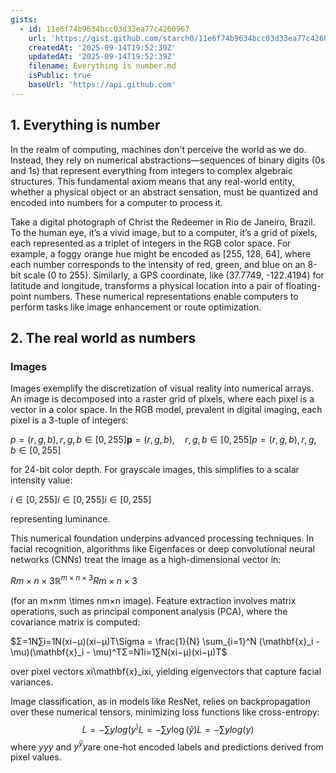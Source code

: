 ```yaml
---
gists:
  - id: 11e6f74b9634bcc03d33ea77c4260967
    url: 'https://gist.github.com/starch0/11e6f74b9634bcc03d33ea77c4260967'
    createdAt: '2025-09-14T19:52:39Z'
    updatedAt: '2025-09-14T19:52:39Z'
    filename: Everything is number.md
    isPublic: true
    baseUrl: 'https://api.github.com'
---
```

## 1. Everything is number

In the realm of computing, machines don't perceive the world as we do. Instead, they rely on numerical abstractions—sequences of binary digits (0s and 1s) that represent everything from integers to complex algebraic structures. This fundamental axiom means that any real-world entity, whether a physical object or an abstract sensation, must be quantized and encoded into numbers for a computer to process it.

Take a digital photograph of Christ the Redeemer in Rio de Janeiro, Brazil. To the human eye, it’s a vivid image, but to a computer, it’s a grid of pixels, each represented as a triplet of integers in the RGB color space. For example, a foggy orange hue might be encoded as [255, 128, 64], where each number corresponds to the intensity of red, green, and blue on an 8-bit scale (0 to 255). Similarly, a GPS coordinate, like (37.7749, -122.4194) for latitude and longitude, transforms a physical location into a pair of floating-point numbers. These numerical representations enable computers to perform tasks like image enhancement or route optimization.
## 2. The real world as numbers

### Images
Images exemplify the discretization of visual reality into numerical arrays. An image is decomposed into a raster grid of pixels, where each pixel is a vector in a color space. In the RGB model, prevalent in digital imaging, each pixel is a 3-tuple of integers:

$p=(r,g,b),r,g,b∈[0,255]\mathbf{p} = (r, g, b), \quad r, g, b \in [0, 255]p=(r,g,b),r,g,b∈[0,255]$

for 24-bit color depth. For grayscale images, this simplifies to a scalar intensity value:

$i∈[0,255]i \in [0, 255]i∈[0,255]$

representing luminance.

This numerical foundation underpins advanced processing techniques. In facial recognition, algorithms like Eigenfaces or deep convolutional neural networks (CNNs) treat the image as a high-dimensional vector in:

$Rm×n×3\mathbb{R}^{m \times n \times 3}Rm×n×3$

(for an m×nm \times nm×n image). Feature extraction involves matrix operations, such as principal component analysis (PCA), where the covariance matrix is computed:

$Σ=1N∑i=1N(xi−μ)(xi−μ)T\Sigma = \frac{1}{N} \sum_{i=1}^N (\mathbf{x}_i - \mu)(\mathbf{x}_i - \mu)^TΣ=N1​i=1∑N​(xi​−μ)(xi​−μ)T$

over pixel vectors xi\mathbf{x}_ixi​, yielding eigenvectors that capture facial variances.

Image classification, as in models like ResNet, relies on backpropagation over these numerical tensors, minimizing loss functions like cross-entropy:
$$
L=−∑ylog⁡(y^)L = -\sum y \log(\hat{y})L=−∑ylog(y^​)
$$
where $yyy$ and $y^\hat{y}y^​$ are one-hot encoded labels and predictions derived from pixel values.
